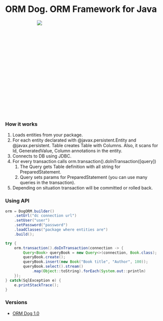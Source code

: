 # ORM Dog. ORM Framework for Java

<div style="width: 300px; height: 300px; margin: 0 auto">
    <img src="http://www.clipartsfree.net/svg/other-dog_Clipart_svg_File.svg"></img>
</div>

### How it works      

1. Loads entities from your package.
2. For each entity declarated with @javax.persistent.Entity and @javax.persistent. 
Table creates Table with Columns. Also, it scans for Id, GeneratedValue, Column annotations in the entity.
3. Connects to DB using JDBC.
4. For every transaction calls orm.transaction().doInTransaction([query])
    1. The Query gets Table definition with all string for PreparedStatement.
    2. Query sets params for PreparedStatement (you can use many queries in the transaction).
5. Depending on situation transaction will be committed or rolled back.

### Using API

```java
orm = DogORM.builder()
    .setUrl("dc connection url")
    .setUser("user")
    .setPassword("password")
    .loadClasses("package where entities are")
    .build();

try {
    orm.transaction().doInTransaction(connection -> {
        Query<Book> queryBook = new Query<>(connection, Book.class);
        queryBook.create();
        queryBook.insert(new Book("Book title", "Author", 100));
        queryBook.select().stream()
            .map(Object::toString).forEach(System.out::println)
    });
} catch(SqlException e) {
    e.printStackTrace();
}
```

### Versions

- [ORM Dog 1.0](https://github.com/srcmaxim/orm-dog/raw/master/versions/orm-dog-1.0.jar)
